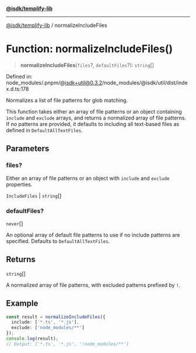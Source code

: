 [**@isdk/templify-lib**](../README.md)

***

[@isdk/templify-lib](../globals.md) / normalizeIncludeFiles

# Function: normalizeIncludeFiles()

> **normalizeIncludeFiles**(`files`?, `defaultFiles`?): `string`[]

Defined in: node\_modules/.pnpm/@isdk+util@0.3.2/node\_modules/@isdk/util/dist/index.d.ts:178

Normalizes a list of file patterns for glob matching.

This function takes either an array of file patterns or an object containing `include` and `exclude` arrays,
and returns a normalized array of file patterns. If no patterns are provided, it defaults to including
all text-based files as defined in `DefaultAllTextFiles`.

## Parameters

### files?

Either an array of file patterns or an object with `include` and `exclude` properties.

`IncludeFiles` | `string`[]

### defaultFiles?

`never`[]

An optional array of default file patterns to use if no include patterns are specified.
                      Defaults to `DefaultAllTextFiles`.

## Returns

`string`[]

A normalized array of file patterns, with excluded patterns prefixed by `!`.

## Example

```typescript
const result = normalizeIncludeFiles({
  include: ['*.ts', '*.js'],
  exclude: ['node_modules/**']
});
console.log(result);
// Output: ['*.ts', '*.js', '!node_modules/**']
```
